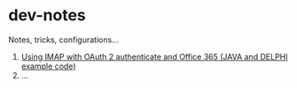# dev-notes
Notes, tricks, configurations...

1. [Using IMAP with OAuth 2 authenticate and Office 365 (JAVA and DELPHI example code)](https://github.com/victorgv/dev-notes/tree/main/Using%20IMAP%20with%20OAuth%202%20authenticate%20and%20Office%20365)
2. ...
